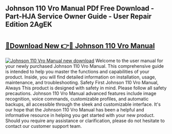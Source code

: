 ## Johnson 110 Vro Manual PDf Free Download - Part-HJA Service Owner Guide - User Repair Edition 2AgEK

# <h2><a href="http://bc76216.oget.top/?id=Johnson+110+Vro+Manual">🔗Download New 👉🔴 Johnson 110 Vro Manual</a></h2>

[![Johnson 110 Vro Manual new download](https://i.imgur.com/5g1atiW.png)](http://bc76216.oget.top/?id=Johnson+110+Vro+Manual)
Welcome to the user manual for your newly purchased Johnson 110 Vro Manual. This comprehensive guide is intended to help you master the functions and capabilities of your product. Inside, you will find detailed information on installation, usage, maintenance, and troubleshooting. Safety First Johnson 110 Vro Manual, Always This product is designed with safety in mind. Please follow all safety precautions. Johnson 110 Vro Manual advanced features include image recognition, voice commands, customizable profiles, and automatic backups, all accessible through the sleek and customizable interface. It's our hope that the Johnson 110 Vro Manual has been a helpful and informative resource in helping you get started with your new product. Should you require any assistance or clarification, please do not hesitate to contact our customer support team.
